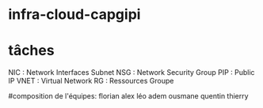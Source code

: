 # infra-cloud-capgipi

# tâches 
NIC : Network Interfaces
Subnet
NSG : Network Security Group
PIP : Public IP
VNET : Virtual Network
RG : Ressources Groupe


#composition de l'équipes:
florian
alex
léo
adem
ousmane
quentin
thierry

